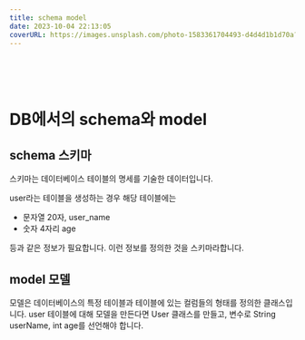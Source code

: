 ```yaml
---
title: schema model
date: 2023-10-04 22:13:05
coverURL: https://images.unsplash.com/photo-1583361704493-d4d4d1b1d70a?ixlib=rb-4.0.3&ixid=M3wxMjA3fDB8MHxwaG90by1wYWdlfHx8fGVufDB8fHx8fA%3D%3D&auto=format&fit=crop&w=2071&q=80
---
```

<br />
<br />
<br />

# DB에서의 schema와 model

## schema 스키마

스키마는 데이터베이스 테이블의 명세를 기술한 데이터입니다.

user라는 테이블을 생성하는 경우 해당 테이블에는
- 문자열 20자, user_name
- 숫자 4자리 age

등과 같은 정보가 필요합니다. 이런 정보를 정의한 것을 스키마라합니다.

## model 모델

모델은 데이터베이스의 특정 테이블과 테이블에 있는 컬럼들의 형태를 정의한 클래스입니다.
user 테이블에 대해 모델을 만든다면 User 클래스를 만들고, 변수로 String userName, int age를 선언해야 합니다.

